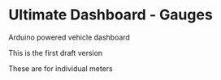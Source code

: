 # Ultimate Dashboard - Gauges

Arduino powered vehicle dashboard

This is the first draft version

These are for individual meters


